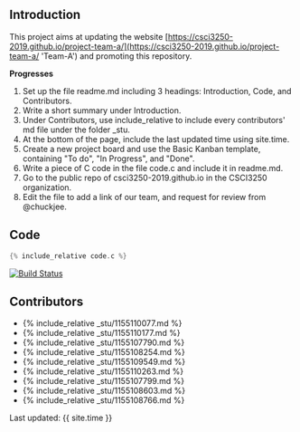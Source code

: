 ## Introduction
This project aims at updating the website [https://csci3250-2019.github.io/project-team-a/](https://csci3250-2019.github.io/project-team-a/ 'Team-A') and promoting this repository.

**Progresses**
1. Set up the file readme.md including 3 headings: Introduction, Code, and Contributors.
2. Write a short summary under Introduction.
3. Under Contributors, use include_relative to include every contributors' md file under the folder _stu.
4. At the bottom of the page, include the last updated time using site.time.
5. Create a new project board and use the Basic Kanban template, containing "To do", "In Progress", and "Done".
6. Write a piece of C code in the file code.c and include it in readme.md.
7. Go to the public repo of csci3250-2019.github.io in the CSCI3250 organization.
8. Edit the file to add a link of our team, and request for review from @chuckjee.

## Code 
```c
{% include_relative code.c %}  
```
[![Build Status](https://travis-ci.org/csci3250-2019/project-team-a.svg?branch=master)](https://travis-ci.org/csci3250-2019/project-team-a)

## Contributors
* {% include_relative _stu/1155110077.md %}
* {% include_relative _stu/1155110177.md %}
* {% include_relative _stu/1155107790.md %}
* {% include_relative _stu/1155108254.md %}
* {% include_relative _stu/1155109549.md %}
* {% include_relative _stu/1155110263.md %}
* {% include_relative _stu/1155107799.md %}
* {% include_relative _stu/1155108603.md %}
* {% include_relative _stu/1155108766.md %}

Last updated: {{ site.time }}
